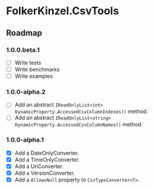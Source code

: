 # FolkerKinzel.CsvTools
## Roadmap

### 1.0.0.beta.1
- [ ] Write tests
- [ ] Write benchmarks
- [ ] Write examples

### 1.0.0-alpha.2
- [ ] Add an abstract `IReadOnlyList<int> DynamicProperty.AccessedCsvColumnIndexes()` method.
- [ ] Add an abstract `IReadOnlyList<string> DynamicProperty.AccessedCsvColumnNames()` method.

### 1.0.0-alpha.1
- [x] Add a DateOnlyConverter.
- [x] Add a TimeOnlyConverter.
- [x] Add a UriConverter.
- [x] Add a VersionConverter.
- [x] Add a `AllowsNull` property to `CsvTypeConverter<T>`.